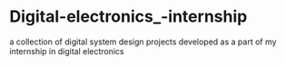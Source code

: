 # Digital-electronics_-internship
a collection of digital system design projects developed as a part of my internship in digital electronics
